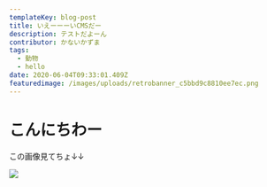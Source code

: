 ```yaml
---
templateKey: blog-post
title: いえーーーいCMSだー
description: テストだよーん
contributor: かないかずま
tags:
  - 動物
  - hello
date: 2020-06-04T09:33:01.409Z
featuredimage: /images/uploads/retrobanner_c5bbd9c8810ee7ec.png
---
```

# こんにちわー

この画像見てちょ↓↓

![](/images/uploads/fuji.png)